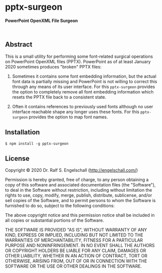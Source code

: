 
pptx-surgeon
============

**PowerPoint OpenXML File Surgeon**

<p/>
<img src="https://nodei.co/npm/pptx-surgeon.png?downloads=true&stars=true" alt=""/>

<p/>
<img src="https://david-dm.org/rse/pptx-surgeon.png" alt=""/>

Abstract
--------

This is a small utility for performing some font-related
surgical operations on PowerPoint OpenXML files (PPTX).
PowerPoint as of at least January 2020 sometimes produces
"broken" PPTX files:

1. Sometimes it contains some font embedding information,
   but the actual font data is partially missing and PowerPoint is not
   willing to correct this through any means of its user interface. For
   this `pptx-surgeon` provides the option to completely remove all font
   embedding information which resets the PPTX file back to a consistent
   state.

2. Often it contains references to previously used fonts although no
   user interface reachable shape any longer uses these fonts. For this
   `pptx-surgeon` provides the option to map font names.

Installation
------------

```
$ npm install -g pptx-surgeon
```

License
-------

Copyright &copy; 2020 Dr. Ralf S. Engelschall (http://engelschall.com/)

Permission is hereby granted, free of charge, to any person obtaining
a copy of this software and associated documentation files (the
"Software"), to deal in the Software without restriction, including
without limitation the rights to use, copy, modify, merge, publish,
distribute, sublicense, and/or sell copies of the Software, and to
permit persons to whom the Software is furnished to do so, subject to
the following conditions:

The above copyright notice and this permission notice shall be included
in all copies or substantial portions of the Software.

THE SOFTWARE IS PROVIDED "AS IS", WITHOUT WARRANTY OF ANY KIND,
EXPRESS OR IMPLIED, INCLUDING BUT NOT LIMITED TO THE WARRANTIES OF
MERCHANTABILITY, FITNESS FOR A PARTICULAR PURPOSE AND NONINFRINGEMENT.
IN NO EVENT SHALL THE AUTHORS OR COPYRIGHT HOLDERS BE LIABLE FOR ANY
CLAIM, DAMAGES OR OTHER LIABILITY, WHETHER IN AN ACTION OF CONTRACT,
TORT OR OTHERWISE, ARISING FROM, OUT OF OR IN CONNECTION WITH THE
SOFTWARE OR THE USE OR OTHER DEALINGS IN THE SOFTWARE.

